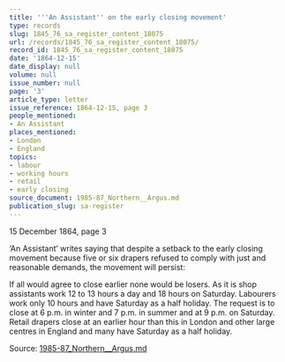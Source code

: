```yaml
---
title: '''An Assistant'' on the early closing movement'
type: records
slug: 1845_76_sa_register_content_18075
url: /records/1845_76_sa_register_content_18075/
record_id: 1845_76_sa_register_content_18075
date: '1864-12-15'
date_display: null
volume: null
issue_number: null
page: '3'
article_type: letter
issue_reference: 1864-12-15, page 3
people_mentioned:
- An Assistant
places_mentioned:
- London
- England
topics:
- labour
- working hours
- retail
- early closing
source_document: 1985-87_Northern__Argus.md
publication_slug: sa-register
---
```


15 December 1864, page 3

‘An Assistant’ writes saying that despite a setback to the early closing movement because five or six drapers refused to comply with just and reasonable demands, the movement will persist:

If all would agree to close earlier none would be losers.  As it is shop assistants work 12 to 13 hours a day and 18 hours on Saturday.  Labourers work only 10 hours and have Saturday as a half holiday.  The request is to close at 6 p.m. in winter and 7 p.m. in summer and at 9 p.m. on Saturday.  Retail drapers close at an earlier hour than this in London and other large centres in England and many have Saturday as a half holiday.

Source: [1985-87_Northern__Argus.md](/downloads/markdown/1985-87_Northern__Argus.md)
